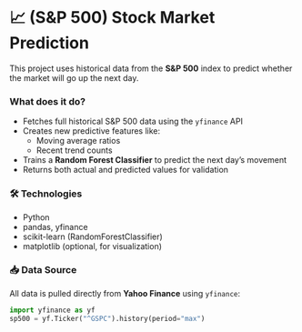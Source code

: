 # 📈 (S&P 500) Stock Market Prediction

This project uses historical data from the **S&P 500** index to predict whether the market will go up the next day.

### What does it do?

- Fetches full historical S&P 500 data using the `yfinance` API
- Creates new predictive features like:
  - Moving average ratios
  - Recent trend counts
- Trains a **Random Forest Classifier** to predict the next day’s movement
- Returns both actual and predicted values for validation

### 🛠️ Technologies

- Python
- pandas, yfinance
- scikit-learn (RandomForestClassifier)
- matplotlib (optional, for visualization)

### 📥 Data Source

All data is pulled directly from **Yahoo Finance** using `yfinance`:
```python
import yfinance as yf
sp500 = yf.Ticker("^GSPC").history(period="max")


